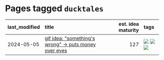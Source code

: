 # Pages tagged `ducktales`

|last_modified|title|est. idea maturity|tags
|:---|:---|---:|:---|
|2024-05-05|[gif idea: "something's wrong" -> puts money over eyes](../ducktales_gif.md)|127|[![](https://img.shields.io/badge/tag-art-99b5f2)](../tags/art.md) [![](https://img.shields.io/badge/tag-ducktales-8b3cb7)](../tags/ducktales.md) [![](https://img.shields.io/badge/tag-gif-759071)](../tags/gif.md)|